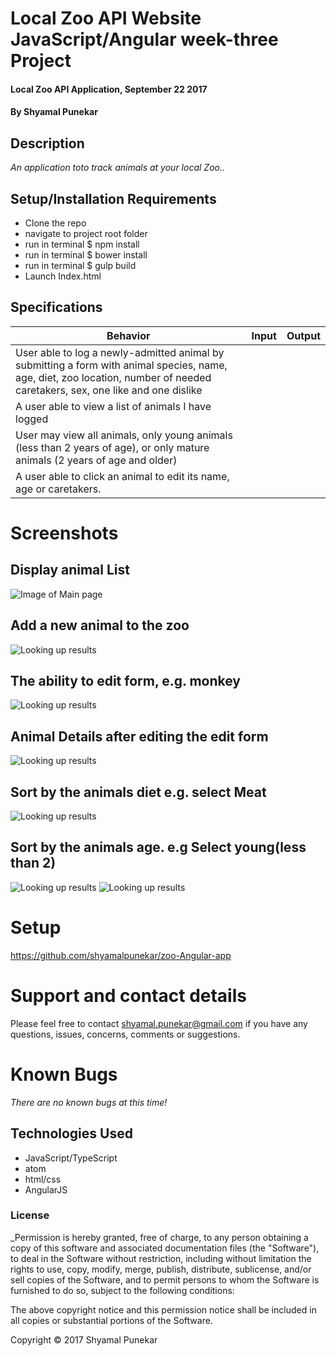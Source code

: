 # Local Zoo API Website JavaScript/Angular week-three Project

#### Local Zoo API Application, September 22 2017

#### By Shyamal Punekar

## Description

_An application toto track animals at your local Zoo.._

## Setup/Installation Requirements
* Clone the repo
* navigate to  project root folder
* run in terminal $ npm install
* run in terminal $ bower install
* run in terminal $ gulp build
* Launch Index.html

## Specifications

| Behavior      | Input | Output |
| ------------- | ------------- | ------------- |
| User able to log a newly-admitted animal by submitting a form with animal species, name, age, diet, zoo location, number of needed caretakers, sex, one like and one dislike | | | |
| A user able to view a list of animals I have logged | | | |
| User may view all animals, only young animals (less than 2 years of age), or only mature animals (2 years of age and older)|  |  |
| A user able to click an animal to edit its name, age or caretakers. | | | |

# Screenshots

## Display animal List
![Image of Main page](images/animal-list.png)

## Add a new animal to the zoo
![Looking up results](images/NewAnimalForm.png)

## The ability to edit form, e.g. monkey
![Looking up results](images/editAnimalForm.png)

## Animal Details after editing the edit form
![Looking up results](images/AnimalDetailsAfterEdit.png)

## Sort by the animals diet e.g. select Meat
![Looking up results](images/filterByDiet.png)

## Sort by the animals age. e.g Select young(less than 2)

![Looking up results](images/filterByAge1.png)
![Looking up results](images/filterByAge2.png)



# Setup
  https://github.com/shyamalpunekar/zoo-Angular-app

# Support and contact details

  Please feel free to contact shyamal.punekar@gmail.com if you have any questions, issues, concerns, comments or suggestions.
# Known Bugs
_There are no known bugs at this time!_

## Technologies Used

* JavaScript/TypeScript
* atom
* html/css
* AngularJS


### License

_Permission is hereby granted, free of charge, to any person obtaining a copy of this software and associated documentation files (the "Software"), to deal in the Software without restriction, including without limitation the rights to use, copy, modify, merge, publish, distribute, sublicense, and/or sell copies of the Software, and to permit persons to whom the Software is furnished to do so, subject to the following conditions:

The above copyright notice and this permission notice shall be included in all copies or substantial portions of the Software.

Copyright &copy; 2017 Shyamal Punekar
